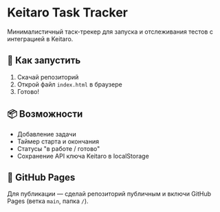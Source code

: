 
# Keitaro Task Tracker

Минималистичный таск-трекер для запуска и отслеживания тестов с интеграцией в Keitaro.

## 🚀 Как запустить

1. Скачай репозиторий
2. Открой файл `index.html` в браузере
3. Готово!

## 📦 Возможности

- Добавление задачи
- Таймер старта и окончания
- Статусы "в работе / готово"
- Сохранение API ключа Keitaro в localStorage

## 📡 GitHub Pages

Для публикации — сделай репозиторий публичным и включи GitHub Pages (ветка `main`, папка `/`).
